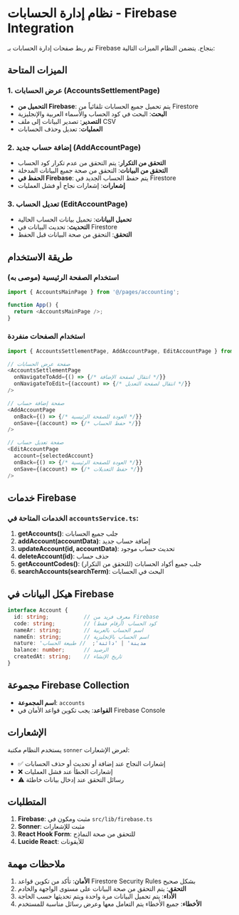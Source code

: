 # نظام إدارة الحسابات - Firebase Integration

تم ربط صفحات إدارة الحسابات بـ Firebase بنجاح. يتضمن النظام الميزات التالية:

## الميزات المتاحة

### 1. عرض الحسابات (AccountsSettlementPage)
- **التحميل من Firebase**: يتم تحميل جميع الحسابات تلقائياً من Firestore
- **البحث**: البحث في كود الحساب والأسماء العربية والإنجليزية
- **التصدير**: تصدير البيانات إلى ملف CSV
- **العمليات**: تعديل وحذف الحسابات

### 2. إضافة حساب جديد (AddAccountPage)
- **التحقق من التكرار**: يتم التحقق من عدم تكرار كود الحساب
- **التحقق من البيانات**: التحقق من صحة جميع البيانات المدخلة
- **الحفظ في Firebase**: يتم حفظ الحساب الجديد في Firestore
- **إشعارات**: إشعارات نجاح أو فشل العمليات

### 3. تعديل الحساب (EditAccountPage)
- **تحميل البيانات**: تحميل بيانات الحساب الحالية
- **التحديث**: تحديث البيانات في Firestore
- **التحقق**: التحقق من صحة البيانات قبل الحفظ

## طريقة الاستخدام

### استخدام الصفحة الرئيسية (موصى به)
```typescript
import { AccountsMainPage } from '@/pages/accounting';

function App() {
  return <AccountsMainPage />;
}
```

### استخدام الصفحات منفردة
```typescript
import { AccountsSettlementPage, AddAccountPage, EditAccountPage } from '@/pages/accounting';

// صفحة عرض الحسابات
<AccountsSettlementPage
  onNavigateToAdd={() => {/* انتقال لصفحة الإضافة */}}
  onNavigateToEdit={(account) => {/* انتقال لصفحة التعديل */}}
/>

// صفحة إضافة حساب
<AddAccountPage
  onBack={() => {/* العودة للصفحة الرئيسية */}}
  onSave={(account) => {/* حفظ الحساب */}}
/>

// صفحة تعديل حساب
<EditAccountPage
  account={selectedAccount}
  onBack={() => {/* العودة للصفحة الرئيسية */}}
  onSave={(account) => {/* حفظ التعديلات */}}
/>
```

## خدمات Firebase

### الخدمات المتاحة في `accountsService.ts`:

1. **getAccounts()**: جلب جميع الحسابات
2. **addAccount(accountData)**: إضافة حساب جديد
3. **updateAccount(id, accountData)**: تحديث حساب موجود
4. **deleteAccount(id)**: حذف حساب
5. **getAccountCodes()**: جلب جميع أكواد الحسابات (للتحقق من التكرار)
6. **searchAccounts(searchTerm)**: البحث في الحسابات

## هيكل البيانات في Firebase

```typescript
interface Account {
  id: string;           // معرف فريد من Firebase
  code: string;         // كود الحساب (أرقام فقط)
  nameAr: string;       // اسم الحساب بالعربية
  nameEn: string;       // اسم الحساب بالإنجليزية
  nature: 'مدينة' | 'دائنة';  // طبيعة الحساب
  balance: number;      // الرصيد
  createdAt: string;    // تاريخ الإنشاء
}
```

## مجموعة Firebase Collection

- **اسم المجموعة**: `accounts`
- **القواعد**: يجب تكوين قواعد الأمان في Firebase Console

## الإشعارات

يستخدم النظام مكتبة `sonner` لعرض الإشعارات:
- ✅ إشعارات النجاح عند إضافة أو تحديث أو حذف الحسابات
- ❌ إشعارات الخطأ عند فشل العمليات
- ⚠️ رسائل التحقق عند إدخال بيانات خاطئة

## المتطلبات

1. **Firebase**: مثبت ومكون في `src/lib/firebase.ts`
2. **Sonner**: مثبت للإشعارات
3. **React Hook Form**: للتحقق من صحة النماذج
4. **Lucide React**: للأيقونات

## ملاحظات مهمة

1. **الأمان**: تأكد من تكوين قواعد Firestore Security Rules بشكل صحيح
2. **التحقق**: يتم التحقق من صحة البيانات على مستوى الواجهة والخادم
3. **الأداء**: يتم تحميل البيانات مرة واحدة ويتم تحديثها حسب الحاجة
4. **الأخطاء**: جميع الأخطاء يتم التعامل معها وعرض رسائل مناسبة للمستخدم
